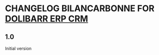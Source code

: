 # CHANGELOG BILANCARBONNE FOR [DOLIBARR ERP CRM](https://www.dolibarr.org)

## 1.0

Initial version
